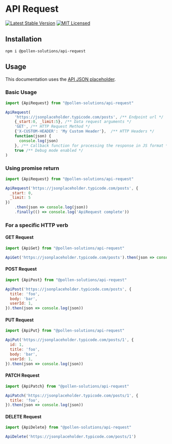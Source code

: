 # API Request

[![Latest Stable Version](https://img.shields.io/npm/v/@pollen-solutions/api-request.svg?style=for-the-badge)](https://packagist.org/packages/pollen-solutions/js-api-request)
[![MIT Licensed](https://img.shields.io/badge/license-MIT-green?style=for-the-badge)](LICENSE.md)

## Installation

```shell
npm i @pollen-solutions/api-request
```

## Usage 

This documentation uses the [API JSON placeholder](https://jsonplaceholder.typicode.com/guide/).

### Basic Usage

```javascript
import {ApiRequest} from "@pollen-solutions/api-request"

ApiRequest(
    'https://jsonplaceholder.typicode.com/posts', /** Endpoint url */
    {_start:0, _limit:5}, /** Data request arguments */
    'GET', /** HTTP Request Method */
    {'X-CUSTOM-HEADER': 'My Custom Header'},  /** HTTP Headers */
    function(json) { 
      console.log(json)
    }, /** Callback function for processing the response in JS format */
    true /** Debug mode enabled */
)
```

### Using promise return

```javascript
import {ApiRequest} from "@pollen-solutions/api-request"

ApiRequest('https://jsonplaceholder.typicode.com/posts', {
  _start: 0,
  _limit: 5
})
    .then(json => console.log(json))
    .finally(() => console.log('ApiRequest complete'))
```


### For a specific HTTP verb 

#### GET Request

```javascript
import {ApiGet} from "@pollen-solutions/api-request"

ApiGet('https://jsonplaceholder.typicode.com/posts').then(json => console.log(json))
```

#### POST Request

```javascript
import {ApiPost} from "@pollen-solutions/api-request"

ApiPost('https://jsonplaceholder.typicode.com/posts', {
  title: 'foo',
  body: 'bar',
  userId: 1,
}).then(json => console.log(json))
```

#### PUT Request

```javascript
import {ApiPut} from "@pollen-solutions/api-request"

ApiPut('https://jsonplaceholder.typicode.com/posts/1', {
  id: 1,
  title: 'foo',
  body: 'bar',
  userId: 1,
}).then(json => console.log(json))
```

#### PATCH Request 

```javascript
import {ApiPatch} from "@pollen-solutions/api-request"

ApiPatch('https://jsonplaceholder.typicode.com/posts/1', {
  title: 'foo',
}).then(json => console.log(json))
```

#### DELETE Request

```javascript
import {ApiDelete} from "@pollen-solutions/api-request"

ApiDelete('https://jsonplaceholder.typicode.com/posts/1')
```